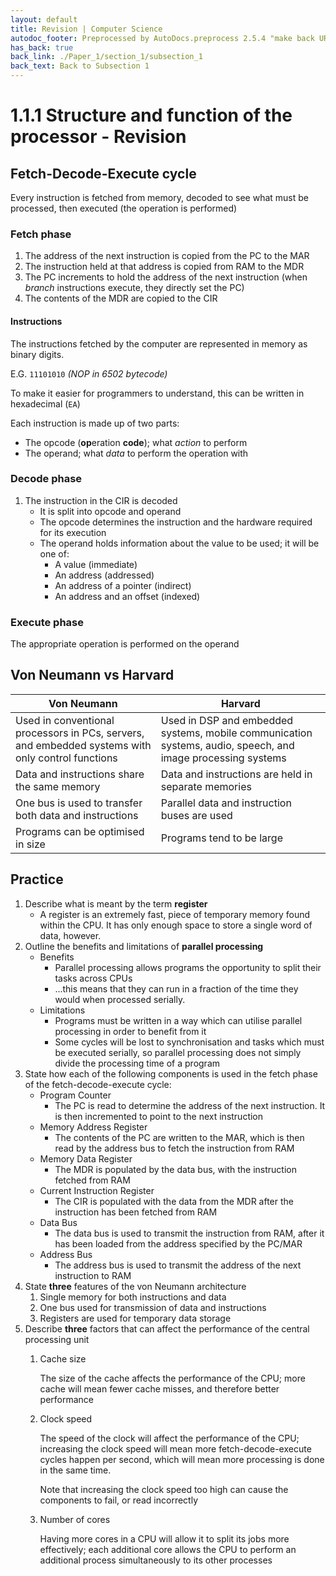 ```yaml
---
layout: default
title: Revision | Computer Science
autodoc_footer: Preprocessed by AutoDocs.preprocess 2.5.4 "make back URLs relative" ⓒ Starwort, 2020
has_back: true
back_link: ./Paper_1/section_1/subsection_1
back_text: Back to Subsection 1
---
```


# 1.1.1 Structure and function of the processor - Revision

## Fetch-Decode-Execute cycle

Every instruction is fetched from memory,
decoded to see what must be
processed, then executed (the operation is
performed)

### Fetch phase

1. The address of the next instruction is copied from the PC to the MAR
2. The instruction held at that address is copied from RAM to the MDR
3. The PC increments to hold the address of the next instruction (when *branch* instructions execute, they directly set the PC)
4. The contents of the MDR are copied to the CIR

#### Instructions

The instructions fetched by the computer are represented in memory as binary digits.

E.G. `11101010` *(NOP in 6502 bytecode)*

To make it easier for programmers to understand, this can be written in hexadecimal (`EA`)

Each instruction is made up of two parts:

- The opcode (**op**eration **code**); what *action* to perform
- The operand; what *data* to perform the operation with

### Decode phase

1. The instruction in the CIR is decoded
   - It is split into opcode and operand
   - The opcode determines the instruction and the hardware required for its execution
   - The operand holds information about the value to be used; it will be one of:
     - A value (immediate)
     - An address (addressed)
     - An address of a pointer (indirect)
     - An address and an offset (indexed)

### Execute phase

The appropriate operation is performed on the operand

## Von Neumann vs Harvard

| Von Neumann                                                                                       | Harvard                                                                                                     |
| ------------------------------------------------------------------------------------------------- | ----------------------------------------------------------------------------------------------------------- |
| Used in conventional processors in PCs, servers, and embedded systems with only control functions | Used in DSP and embedded systems, mobile communication systems, audio, speech, and image processing systems |
| Data and instructions share the same memory                                                       | Data and instructions are held in separate memories                                                         |
| One bus is used to transfer both data and instructions                                            | Parallel data and instruction buses are used                                                                |
| Programs can be optimised in size                                                                 | Programs tend to be large                                                                                   |
<!-- ??? -->

## Practice

1. Describe what is meant by the term **register**
   - A register is an extremely fast, piece of temporary memory found within the CPU. It has only enough space to store a single word of data, however.
2. Outline the benefits and limitations of **parallel processing**
   - Benefits
     - Parallel processing allows programs the opportunity to split their tasks across CPUs
     - ...this means that they can run in a fraction of the time they would when processed serially.
   - Limitations
     - Programs must be written in a way which can utilise parallel processing in order to benefit from it
     - Some cycles will be lost to synchronisation and tasks which must be executed serially, so parallel processing does not simply divide the processing time of a program
3. State how each of the following components is used in the fetch phase of the fetch-decode-execute cycle:
   - Program Counter
     - The PC is read to determine the address of the next instruction. It is then incremented to point to the next instruction
   - Memory Address Register
     - The contents of the PC are written to the MAR, which is then read by the address bus to fetch the instruction from RAM
   - Memory Data Register
     - The MDR is populated by the data bus, with the instruction fetched from RAM
   - Current Instruction Register
     - The CIR is populated with the data from the MDR after the instruction has been fetched from RAM
   - Data Bus
     - The data bus is used to transmit the instruction from RAM, after it has been loaded from the address specified by the PC/MAR
   - Address Bus
     - The address bus is used to transmit the address of the next instruction to RAM
4. State **three** features of the von Neumann architecture
   1. Single memory for both instructions and data
   2. One bus used for transmission of data and instructions
   3. Registers are used for temporary data storage
5. Describe **three** factors that can affect the performance of the central processing unit
   1. Cache size

      The size of the cache affects the performance of the CPU; more cache will mean fewer cache misses, and therefore better performance
   2. Clock speed

      The speed of the clock will affect the performance of the CPU; increasing the clock speed will mean more fetch-decode-execute cycles happen per second, which will mean more processing is done in the same time.

      Note that increasing the clock speed too high can cause the components to fail, or read incorrectly
   3. Number of cores

      Having more cores in a CPU will allow it to split its jobs more effectively; each additional core allows the CPU to perform an additional process simultaneously to its other processes

